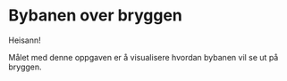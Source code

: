 # Bybanen over bryggen

Heisann!

Målet med denne oppgaven er å visualisere hvordan bybanen vil se ut på bryggen. 
